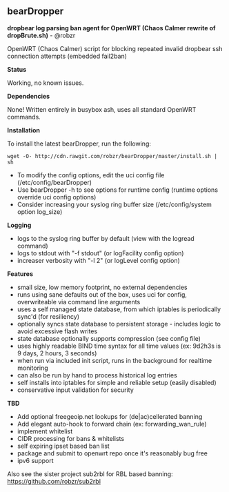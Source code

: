 ## bearDropper 

**dropbear log parsing ban agent for OpenWRT (Chaos Calmer rewrite of dropBrute.sh)** - @robzr

OpenWRT (Chaos Calmer) script for blocking repeated invalid dropbear ssh connection attempts (embedded fail2ban)

**Status**

Working, no known issues.

**Dependencies** 

None! Written entirely in busybox ash, uses all standard OpenWRT commands.

**Installation**

To install the latest bearDropper, run the following:

	wget -O- http://cdn.rawgit.com/robzr/bearDropper/master/install.sh | sh

  - To modify the config options, edit the uci config file (/etc/config/bearDropper)
  - Use bearDropper -h to see options for runtime config (runtime options override uci config options)
  - Consider increasing your syslog ring buffer size (/etc/config/system option log_size)

**Logging**

  - logs to the syslog ring buffer by default (view with the logread command)
  - logs to stdout with "-f stdout" (or logFacility config option)
  - increaser verbosity with "-l 2" (or logLevel config option)

**Features**

 - small size, low memory footprint, no external dependencies
 - runs using sane defaults out of the box, uses uci for config, overwriteable via command line arguments
 - uses a self managed state database, from which iptables is periodically sync'd (for resiliency)
 - optionally syncs state database to persistent storage - includes logic to avoid excessive flash writes
 - state database optionally supports compression (see config file)
 - uses highly readable BIND time syntax for all time values (ex: 9d2h3s is 9 days, 2 hours, 3 seconds)
 - when run via included init script, runs in the background for realtime monitoring
 - can also be run by hand to process historical log entries
 - self installs into iptables for simple and reliable setup (easily disabled)
 - conservative input validation for security

**TBD**

 - Add optional freegeoip.net lookups for (de|ac)cellerated banning
 - Add elegant auto-hook to forward chain (ex: forwarding_wan_rule)
 - implement whitelist
 - CIDR processing for bans & whitelists
 - self expiring ipset based ban list
 - package and submit to openwrt repo once it's reasonably bug free
 - ipv6 support

Also see the sister project sub2rbl for RBL based banning: https://github.com/robzr/sub2rbl
